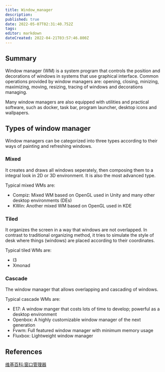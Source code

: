 ```yaml
---
title: Window_manager
description: 
published: true
date: 2022-05-07T02:31:40.752Z
tags: 
editor: markdown
dateCreated: 2022-04-21T03:57:46.800Z
---
```


## Summary

Window manager (WM) is a system program that controls the position and decorations of windows in systems that use graphical interface. Common operations provided by window managers are: opening, closing, minizing, maximizing, moving, resizing, tracing of windows and decorations managing.

Many window managers are also equipped with utilities and practical software, such as docker, task bar, program launcher, desktop icons and wallpapers.

## Types of window manager

Window managers can be categorized into three types according to their ways of painting and refreshing windows.

### Mixed

It creates and draws all windows seperately, then composing them to a integral look in 2D or 3D environment. It is also the most advanced type.

Typical mixed WMs are:

- Compiz: Mixed WM based on OpenGL used in Unity and many other desktop environments (DEs)
- KWin: Another mixed WM based on OpenGL used in KDE

### Tiled

It organizes the screen in a way that windows are not overlapped. In contrast to traditional organizing method, it tries to simulate the style of desk where things (windows) are placed according to their coordinates.

Typical tiled WMs are:

- I3
- Xmonad

### Cascade

The window manager that allows overlapping and cascading of windows.

Typical cascade WMs are:

- E17: A window manger that costs lots of time to develop; powerful as a desktop environment
- Openbox: A highly customizable window manager of the next generation
- Fvwm: Full featured window manager with minimum memory usage
- Fluxbox: Lightweight window manager

## References

[维基百科:窗口管理器](http://zh.wikipedia.org/wiki/%E7%AA%97%E5%8F%A3%E7%AE%A1%E7%90%86%E5%99%A8)
